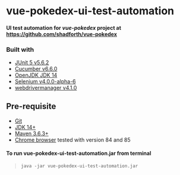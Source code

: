# vue-pokedex-ui-test-automation
#### UI test automation for _vue-pokedex_ project at <https://github.com/shadforth/vue-pokedex>

### Built with
- [JUnit 5 v5.6.2](https://github.com/junit-team/junit5)
- [Cucumber v6.6.0](https://github.com/cucumber/cucumber)
- [OpenJDK JDK 14](https://jdk.java.net/14/)
- [Selenium v4.0.0-alpha-6](https://github.com/SeleniumHQ/selenium)
- [webdrivermanager v4.1.0](https://github.com/bonigarcia/webdrivermanager)

## Pre-requisite
- [Git](https://git-scm.com)
- [JDK 14+](https://openjdk.java.net/)
- [Maven 3.6.3+](https://maven.apache.org)
- [Chrome browser](https://www.google.com/chrome/) tested with version 84 and 85

#### To run vue-pokedex-ui-test-automation.jar from terminal
> `java -jar vue-pokedex-ui-test-automation.jar`

